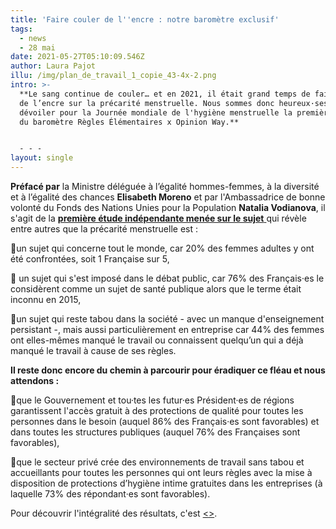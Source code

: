 ```yaml
---
title: 'Faire couler de l''encre : notre baromètre exclusif'
tags:
  - news
  - 28 mai
date: 2021-05-27T05:10:09.546Z
author: Laura Pajot
illu: /img/plan_de_travail_1_copie_43-4x-2.png
intro: >-
  **Le sang continue de couler… et en 2021, il était grand temps de faire couler
  de l’encre sur la précarité menstruelle. Nous sommes donc heureux·ses de vous
  dévoiler pour la Journée mondiale de l'hygiène menstruelle la première édition
  du baromètre Règles Élémentaires x Opinion Way.**


  - - -
layout: single
---
```

**Préfacé par** la Ministre déléguée à l’égalité hommes-femmes, à la diversité et à l’égalité des chances **Elisabeth Moreno** et par l'Ambassadrice de bonne volonté du Fonds des Nations Unies pour la Population **Natalia Vodianova**, il s'agit de la [**première étude indépendante menée sur le sujet** ](https://drive.google.com/file/d/1d9guON13dumwq_0zT2LHqGZDo5W9OXYi/view)qui révèle entre autres que la précarité menstruelle est : 

📍un sujet qui concerne tout le monde, car 20% des femmes adultes y ont été confrontées, soit 1 Française sur 5,

📍 un sujet qui s'est imposé dans le débat public, car 76% des Français·es le considèrent comme un sujet de santé publique alors que le terme était inconnu en 2015,

📍un sujet qui reste tabou dans la société - avec un manque d'enseignement persistant -, mais aussi particulièrement en entreprise car 44% des femmes ont elles-mêmes manqué le travail ou connaissent quelqu’un qui a déjà manqué le travail à cause de ses règles.

**Il reste donc encore du chemin à parcourir pour éradiquer ce fléau et nous attendons :**

📍que le Gouvernement et tou·tes les futur·es Président·es de régions garantissent l'accès gratuit à des protections de qualité pour toutes les personnes dans le besoin (auquel 86% des Français·es sont favorables) et dans toutes les structures publiques (auquel 76% des Françaises sont favorables),

📍que le secteur privé crée des environnements de travail sans tabou et accueillants pour toutes les personnes qui ont leurs règles avec la mise à disposition de protections d’hygiène intime gratuites dans les entreprises (à laquelle 73% des répondant·es sont favorables).



Pour découvrir l'intégralité des résultats, c'est [<<ici>>](https://drive.google.com/file/d/1d9guON13dumwq_0zT2LHqGZDo5W9OXYi/view).
